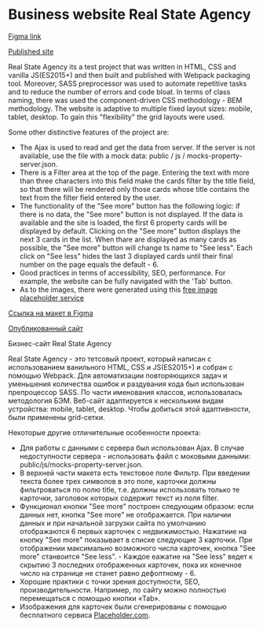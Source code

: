 # Business website Real State Agency
[Figma link](https://www.figma.com/file/cY6tKxpA9pFG4RBen42GSK/UI-Dev---test-task-2-(Copy-of-test-project-Fuse8)?node-id=0%3A1)

[Published site](https://alexandra207.github.io/real-state-agency/)

Real State Agency its a test project that was written in HTML, CSS and vanilla JS(ES2015+) and then built and published with Webpack packaging tool. Moreover, SASS preprocessor was used to automate repetitive tasks and to reduce the number of errors and code bloat. In terms of class naming, there was used the component-driven CSS methodology - BEM methodology. The website is adaptive to multiple fixed layout sizes: mobile, tablet, desktop. To gain this "flexibility" the grid layouts were used.

Some other distinctive features of the project are:

- The Ajax is used to read and get the data from server. If the server is not available, use the file with a mock data: public / js / mocks-property-server.json.
- There is a Filter area at the top of the page.  Entering the text with more than three characters into this field make the cards filter by the title field, so that there will be rendered only those cards whose title contains the text from the filter field entered by the user.
- The functionality of the "See more" button has the following logic: if there is no data, the "See more" button is not displayed. If the data is available and the site is loaded, the first 6 property cards will be displayed by default. Clicking on the "See more" button displays the next 3 cards in the list. When thare are displayed as many cards as possible, the "See more" button will change ts name to "See less". Each click on "See less" hides the last 3 displayed cards until their final number on the page equals the default - 6.
- Good practices in terms of accessibility, SEO, performance. For example, the website can be fully navigated with the 'Tab' button.
- As to the images, there were generated using this [free image placeholder service](https://placeholder.com/)

[Ссылка на макет в Figma](https://www.figma.com/file/cY6tKxpA9pFG4RBen42GSK/UI-Dev---test-task-2-(Copy-of-test-project-Fuse8)?node-id=0%3A1)

[Опубликованный сайт](https://alexandra207.github.io/real-state-agency/)

Бизнес-сайт Real State Agency

Real State Agency - это тетсовый проект, который написан с использованием ванильного HTML, CSS и JS(ES2015+) и собран с помощью Webpack. Для автоматизации повторяющихся задач и уменьшения количества ошибок и раздувания кода был использован препроцессор SASS. По части именования классов, использовалась методология БЭМ. Веб-сайт адаптируется к нескольким видам устройства: mobile, tablet, desktop. Чтобы добиться этой адаптивности, были применены grid-сетки.

Некоторые другие отличительные особенности проекта:

- Для работы с данными с сервера был использован Ajax. В случае недоступности сервера - использовать файл с моковыми данными: public/js/mocks-property-server.json.
- В верхней части макета есть текстовое поле Фильтр. При введении текста более трех символов в это поле, карточки должны фильтроваться по полю title, т.е. должны использовать только те карточки, заголовок которых содержит текст из поля filter.
- Функционал кнопки "See more" построен следующим образом: если данных нет, кнопка "See more" не отображается. При наличии данных и при начальной загрузки сайта по умолчанию отображаются 6 первых карточек с недвижимостью. Нажатиие на кнопку "See more" показывает в списке следующие 3 карточки. При отображении максимально возможного числа карточек, кнопка "See more" станвоится "See less". - Каждое еажатие на "See less" ведет к скрытию 3 последних отображенных карточек, пока их конечное число на странице не станет равно дефолтному - 6.  
- Хорошие практики с точки зрения доступности, SEO, производительности. Например, по сайту можно полностью перемещаться с помощью кнопки «Tab».
- Изображения для карточек были сгенерированы с помощью бесплатного сервиса [Placeholder.com](https://placeholder.com/).